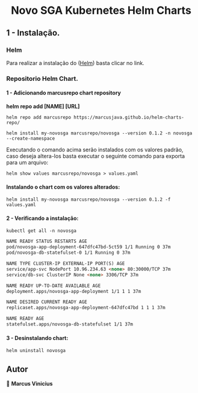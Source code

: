 <h1 align="center">Novo SGA Kubernetes Helm Charts </h1>

## 1 - Instalação.

### Helm

Para realizar a instalação do (<a href="https://helm.sh/docs/intro/install/">Helm</a>) basta clicar no link.

### Repositorio Helm Chart.

#### 1 - Adicionando marcusrepo chart repository

<strong>helm repo add [NAME] [URL]</strong>

`helm repo add marcusrepo https://marcusjava.github.io/helm-charts-repo/ `

`helm install my-novosga marcusrepo/novosga --version 0.1.2 -n novosga --create-namespace`

Executando o comando acima serão instalados com os valores padrão, caso deseja altera-los basta executar o seguinte comando para exporta para um arquivo:

`helm show values marcusrepo/novosga > values.yaml`

#### Instalando o chart com os valores alterados:

`helm install my-novosga marcusrepo/novosga --version 0.1.2 -f values.yaml`

#### 2 - Verificando a instalação:

`kubectl get all -n novosga`

```markdown
NAME READY STATUS RESTARTS AGE
pod/novosga-app-deployment-647dfc47bd-5ct59 1/1 Running 0 37m
pod/novosga-db-statefulset-0 1/1 Running 0 37m

NAME TYPE CLUSTER-IP EXTERNAL-IP PORT(S) AGE
service/app-svc NodePort 10.96.234.63 <none> 80:30000/TCP 37m
service/db-svc ClusterIP None <none> 3306/TCP 37m

NAME READY UP-TO-DATE AVAILABLE AGE
deployment.apps/novosga-app-deployment 1/1 1 1 37m

NAME DESIRED CURRENT READY AGE
replicaset.apps/novosga-app-deployment-647dfc47bd 1 1 1 37m

NAME READY AGE
statefulset.apps/novosga-db-statefulset 1/1 37m
```

#### 3 - Desinstalando chart:

`helm uninstall novosga`

## Autor

👤 **Marcus Vinicius**
